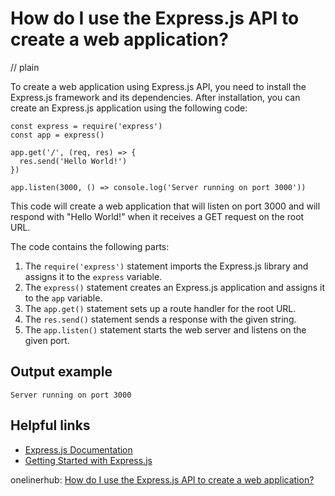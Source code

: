 # How do I use the Express.js API to create a web application?
// plain

To create a web application using Express.js API, you need to install the Express.js framework and its dependencies. After installation, you can create an Express.js application using the following code:

```
const express = require('express')
const app = express()

app.get('/', (req, res) => {
  res.send('Hello World!')
})

app.listen(3000, () => console.log('Server running on port 3000'))
```

This code will create a web application that will listen on port 3000 and will respond with "Hello World!" when it receives a GET request on the root URL.

The code contains the following parts:

1. The `require('express')` statement imports the Express.js library and assigns it to the `express` variable.
2. The `express()` statement creates an Express.js application and assigns it to the `app` variable.
3. The `app.get()` statement sets up a route handler for the root URL.
4. The `res.send()` statement sends a response with the given string.
5. The `app.listen()` statement starts the web server and listens on the given port.

## Output example


```
Server running on port 3000
```

## Helpful links

- [Express.js Documentation](https://expressjs.com/en/api.html)
- [Getting Started with Express.js](https://expressjs.com/en/starter/installing.html)

onelinerhub: [How do I use the Express.js API to create a web application?](https://onelinerhub.com/expressjs/how-do-i-use-the-express-js-api-to-create-a-web-application)